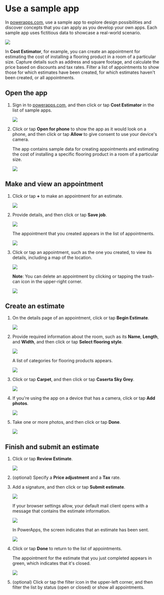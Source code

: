 <properties
	pageTitle="Use a sample app | Microsoft PowerApps"
	description="Step-by-step instructions for using a sample app in powerapps.com."
	services=""
	suite="powerapps"
	documentationCenter="na"
	authors="linhtranms"
	manager="anneta"
	editor=""
	tags=""/>

<tags
   ms.service="powerapps"
   ms.devlang="na"
   ms.topic="article"
   ms.tgt_pltfrm="na"
   ms.workload="na"
   ms.date="10/25/2016"
   ms.author="litran"/>

# Use a sample app #
In [powerapps.com](http://web.powerapps.com), use a sample app to explore design possibilities and discover concepts that you can apply as you develop your own apps. Each sample app uses fictitious data to showcase a real-world scenario.

![](./media/open-and-run-a-sample-app/portal-home.png)

In **Cost Estimator**, for example, you can create an appointment for estimating the cost of installing a flooring product in a room of a particular size. Capture details such as address and square footage, and calculate the price based on discounts and tax rates. Filter a list of appointments to show those for which estimates have been created, for which estimates haven't been created, or all appointments.

## Open the app ##
1. Sign in to [powerapps.com](https://web.powerapps.com), and then click or tap **Cost Estimator** in the list of sample apps.

	![](./media/open-and-run-a-sample-app/app-tile.png)

1. Click or tap **Open for phone** to show the app as it would look on a phone, and then click or tap **Allow** to give consent to use your device's camera.

	The app contains sample data for creating appointments and estimating the cost of installing a specific flooring product in a room of a particular size.

	![](./media/open-and-run-a-sample-app/cost_estimator_home.png)

## Make and view an appointment ##
1. Click or tap **+** to make an appointment for an estimate.

	![](./media/open-and-run-a-sample-app/cost_estimator_add.png)

1. Provide details, and then click or tap **Save job**.

	![](./media/open-and-run-a-sample-app/cost_estimator_new.png)

	The appointment that you created appears in the list of appointments.

	![](./media/open-and-run-a-sample-app/new_job_added.png)

1. Click or tap an appointment, such as the one you created, to view its details, including a map of the location.

	![](./media/open-and-run-a-sample-app/job_details.png)

	**Note**: You can delete an appointment by clicking or tapping the trash-can icon in the upper-right corner.

	![](./media/open-and-run-a-sample-app/job_delete.png)

## Create an estimate ##
1. On the details page of an appointment, click or tap **Begin Estimate**.

	![](./media/open-and-run-a-sample-app/begin_estimate.png)

1. Provide required information about the room, such as its **Name**, **Length**, and **Width**, and then click or tap **Select flooring style**.

	![](./media/open-and-run-a-sample-app/dimensions.png)

	A list of categories for flooring products appears.

	![](./media/open-and-run-a-sample-app/select_flooring_type.png)

1. Click or tap **Carpet**, and then click or tap **Caserta Sky Grey**.

	![](./media/open-and-run-a-sample-app/carpet.png)

1. If you're using the app on a device that has a camera, click or tap **Add photos**.

	![](./media/open-and-run-a-sample-app/add_photos.png)

1. Take one or more photos, and then click or tap **Done**.

	![](./media/open-and-run-a-sample-app/take_photos.png)

## Finish and submit an estimate ##
1. Click or tap **Review Estimate**.

	![](./media/open-and-run-a-sample-app/review_estimate.png)

1. (optional) Specify a **Price adjustment** and a **Tax** rate.

1. Add a signature, and then click or tap **Submit estimate**.

	![](./media/open-and-run-a-sample-app/submit_estimate.png)

	If your browser settings allow, your default mail client opens with a message that contains the estimate information.

	![](./media/open-and-run-a-sample-app/email.png)

	In PowerApps, the screen indicates that an estimate has been sent.

	![](./media/open-and-run-a-sample-app/done.png)

1. Click or tap **Done** to return to the list of appointments.

	The appointment for the estimate that you just completed appears in green, which indicates that it's closed.

	![](./media/open-and-run-a-sample-app/estimate_done.png)

1. (optional) Click or tap the filter icon in the upper-left corner, and then filter the list by status (open or closed) or show all appointments.
